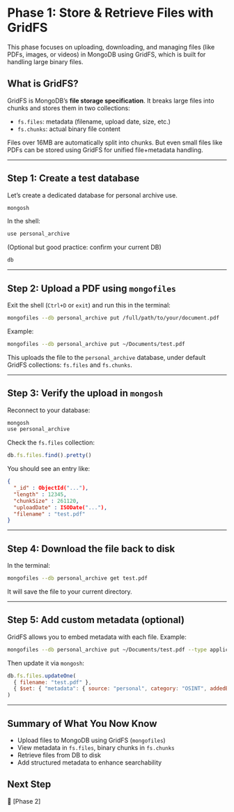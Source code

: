 # Phase 1: Store & Retrieve Files with GridFS

This phase focuses on uploading, downloading, and managing files (like PDFs, images, or videos) in MongoDB using GridFS, which is built for handling large binary files.

## What is GridFS?

GridFS is MongoDB’s **file storage specification**. It breaks large files into chunks and stores them in two collections:

* `fs.files`: metadata (filename, upload date, size, etc.)
* `fs.chunks`: actual binary file content

Files over 16MB are automatically split into chunks. But even small files like PDFs can be stored using GridFS for unified file+metadata handling.

---

## Step 1: Create a test database

Let’s create a dedicated database for personal archive use.

```bash
mongosh
```

In the shell:

```js
use personal_archive
```

(Optional but good practice: confirm your current DB)

```js
db
```

---

## Step 2: Upload a PDF using `mongofiles`

Exit the shell (`Ctrl+D` or `exit`) and run this in the terminal:

```bash
mongofiles --db personal_archive put /full/path/to/your/document.pdf
```

Example:

```bash
mongofiles --db personal_archive put ~/Documents/test.pdf
```

This uploads the file to the `personal_archive` database, under default GridFS collections: `fs.files` and `fs.chunks`.

---

## Step 3: Verify the upload in `mongosh`

Reconnect to your database:

```bash
mongosh
use personal_archive
```

Check the `fs.files` collection:

```js
db.fs.files.find().pretty()
```

You should see an entry like:

```json
{
  "_id" : ObjectId("..."),
  "length" : 12345,
  "chunkSize" : 261120,
  "uploadDate" : ISODate("..."),
  "filename" : "test.pdf"
}
```

---

## Step 4: Download the file back to disk

In the terminal:

```bash
mongofiles --db personal_archive get test.pdf
```

It will save the file to your current directory.

---

## Step 5: Add custom metadata (optional)

GridFS allows you to embed metadata with each file. Example:

```bash
mongofiles --db personal_archive put ~/Documents/test.pdf --type application/pdf
```

Then update it via `mongosh`:

```js
db.fs.files.updateOne(
  { filename: "test.pdf" },
  { $set: { "metadata": { source: "personal", category: "OSINT", addedBy: "you" } } }
)
```

---

## Summary of What You Now Know

* Upload files to MongoDB using GridFS (`mongofiles`)
* View metadata in `fs.files`, binary chunks in `fs.chunks`
* Retrieve files from DB to disk
* Add structured metadata to enhance searchability

## Next Step

🚀 [Phase 2]
